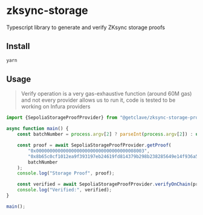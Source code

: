 # zksync-storage

Typescript library to generate and verify ZKsync storage proofs

## Install
```bash
yarn
```

## Usage
> Verify operation is a very gas-exhaustive function (around 60M gas) and not
> every provider allows us to run it, code is tested to be working on Infura
> providers

```js
import {SepoliaStorageProofProvider} from "@getclave/zksync-storage-proofs";

async function main() {
    const batchNumber = process.argv[2] ? parseInt(process.argv[2]) : undefined;

    const proof = await SepoliaStorageProofProvider.getProof(
        "0x0000000000000000000000000000000000008003",
        "0x8b65c0cf1012ea9f393197eb24619fd814379b298b238285649e14f936a5eb12",
        batchNumber
    );
    console.log("Storage Proof", proof);

    const verified = await SepoliaStorageProofProvider.verifyOnChain(proof);
    console.log("Verified:", verified);
}

main();
```